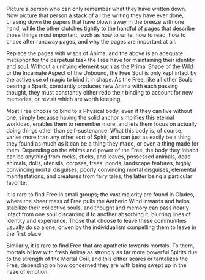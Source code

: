 Picture a person who can only remember what they have written down. Now picture that person a stack of all the writing they have ever done, chasing down the papers that have blown away in the breeze with one hand, while the other clutches tightly to the handful of pages that describe those things most important, such as how to write, how to read, how to chase after runaway pages, and why the pages are important at all.

Replace the pages with wisps of Anima, and the above is an adequate metaphor for the perpetual task the Free have for maintaining their identity and soul. Without a unifying element such as the Primal Shape of the Wild or the Incarnate Aspect of the Unbound, the Free Soul is only kept intact by the active use of magic to bind it in shape. As the Free, like all other Souls bearing a Spark, constantly produces new Anima with each passing thought, they must constantly either redo their binding to account for new memories, or revisit which are worth keeping.

Most Free choose to bind to a Physical body, even if they can live without one, simply because having the solid anchor simplifies this eternal workload, enables them to remember more, and lets them focus on actually doing things other than self-sustenance. What this body is, of course, varies more than any other sort of Spirit, and can just as easily be a thing they found as much as it can be a thing they made, or even a thing made for them. Depending on the whims and power of the Free, the body they inhabit can be anything from rocks, sticks, and leaves, possessed animals, dead animals, dolls, utensils, corpses, trees, ponds, landscape features, highly convincing mortal disguises, poorly convincing mortal disguises, elemental manifestations, and creatures from fairy tales, the latter being a particular favorite.

It is rare to find Free in small groups; the vast majority are found in Glades, where the sheer mass of Free pulls the Aetheric Wind inwards and helps stabilize their collective souls, and thought and memory can pass nearly intact from one soul discarding it to another absorbing it, blurring lines of identity and experience. Those that choose to leave these communities usually do so alone, driven by the individualism compelling them to leave in the first place.

Similarly, it is rare to find Free that are apathetic towards mortals. To them, mortals billow with fresh Anima as strongly as far more powerful Spirits due to the strength of the Mortal Coil, and this either scares or tantalizes the Free, depending on how concerned they are with being swept up in the haze of emotion.